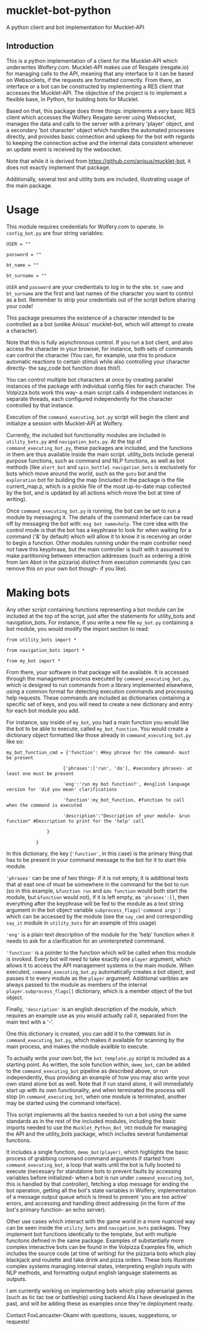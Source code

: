 # mucklet-bot-python
A python client and bot implementation for Mucklet-API

## Introduction

This is a python implementation of a client for the Mucklet-API which underwrites Wolfery.com. Mucklet-API makes use of Resgate (resgate.io) for managing calls to the API, meaning that any interface to it can be based on Websockets, if the requests are formatted correctly. From there, an interface or a bot can be constructed by implementing a RES client that accesses the Mucklet-API. The objective of the project is to implement a flexible base, in Python, for building bots for Mucklet. 

Based on that, this package does three things: implements a very basic RES client which accesses the Wolfery Resgate server using Websocket, manages the data and calls to the server with a primary 'player' object, and a secondary 'bot character' object which handles the automated processes directly, and provides basic connection and upkeep for the bot with regards to keeping the connection active and the internal data consistent whenever an update event is received by the websocket.

Note that while it is derived from https://github.com/anisus/mucklet-bot, it does not exactly implement that package.

Additionally, several test and utility bots are included, illustrating usage of the main package.

# Usage

This module requires credentials for Wolfery.com to operate. In `config_bot.py` are four string variables:

`USER = ""`

`password = ""`

`bt_name = ""`

`bt_surname = ""`


`USER` and `password` are your credientials to log in to the site. `bt_name` and `bt_surname` are the first and last names of the character you want to control as a bot. Remember to strip your credentials out of the script before sharing your code!

This package presumes the existence of a character intended to be controlled as a bot (unlike Anisus' mucklet-bot, which will attempt to create a character).

Note that this is fully asynchronous control. If you run a bot client, and also access the character in your browser, for instance, both sets of commands can control the character (You can, for example, use this to produce automatic reactions to certain stimuli while also controlling your character directly- the say_code bot function does this!).

You can control multiple bot characters at once by creating parallel instances of the package with individual config files for each character. The Volpizza bots work this way- a main script calls 4 independent instances in separate threads, each configured independently for the character controlled by that instance.

Execution of the `command_executing_bot.py` script will begin the client and initialize a session with Mucklet-API at Wolfery.

Currently, the included bot functionality modules are included in `utility_bots.py` and `navigation_bots.py`. At the top of `command_executing_bot.py`, these packages are included, and the functions in them are thus available inside the main script. utility_bots include general purpose functions, such as command and NLP functions, as well as bot methods (like `alert_bot` and `spin_bottle`). `navigation_bots` is exclusively for bots which move around the world, such as the `goto` bot and the `exploration` bot for building the map (included in the package is the file current_map.p, which is a pickle file of the most up-to-date map collected by the bot, and is updated by all actions which move the bot at time of writing).

Once `command_executing_bot.py` is running, the bot can be set to run a module by messaging it. The details of the command interface can be read off by messaging the bot with: `msg bot name=help`. The core idea with the control mode is that the bot has a keyphrase to look for when waiting for a command ('&' by default) which will allow it to know it is receiving an order to begin a function. Other modules running under the main controller need not have this keyphrase, but the main controller is built with it assumed to make partitioning between interaction addresses (such as ordering a drink from Iam Abot in the pizzaria) distinct from execution commands (you can remove this on your own bot though- if you like).

# Making bots

Any other script containing functions representing a bot module can be included at the top of the script, just after the statements for utility_bots and navigation_bots. For instance, if you write a new file `my_bot.py` containing a bot module, you would modify the import section to read:

`from utility_bots import *  `

`from navigation_bots import * ` 

`from my_bot import * `

From there, your software in that package will be available. It is accessed through the management process executed by `command_executing_bot.py`, which is designed to run commands from a library implemented elsewhere, using a common format for detecting execution commands and processing help requests. These commands are included as dictionaries containing a specific set of keys, and you will need to create a new dictionary and entry for each bot module you add. 

For instance, say inside of `my_bot`, you had a main function you would like the bot to be able to execute, called `my_bot_function`. You would create a dictionary object formatted like those already in `command_executing_bot.py` like so:

`my_bot_function_cmd = {'function': #Key phrase for the command- must be present  `

`                      {'phrases':['run', 'do'], #secondary phrases- at least one must be present  `

`                      'eng':'run my bot function?', #english language version for 'did you mean' clarifications  `

`                      'function':my_bot_function, #function to call when the command is executed  `

`                      'description':"Description of your module- &run function" #Description to print for the 'help' call  `

`                }  `

`            }  `


In this dictionary, the key (`'function'`, in this case) is the primary thing that has to be present in your command message to the bot for it to start this module.

`'phrases'` can be one of two things- if it is not empty, it is additional texts that at east one of must be somewhere in the command for the bot to run (so in this example, `&function run` and `&do function` would both start the module, but `&function` would not), if it is left empty, as `'phrases':[]`, then everything after the keyphrase will be fed to the module as a text string argument in the bot object variable `subprocess_flags['command args']` which can be accessed by the module (see the `say_cmd` and corresponding `say_it` module in `utility_bots` for an example of this usage)

`'eng'` is a plain text description of the module for the 'help' function when it needs to ask for a clarification for an uninterpreted commmand.

`'function'` is a pointer to the function which will be called when this module is invoked. Every bot will need to take exactly one `player` argument, which allows it to access the API management systems in the main module. When executed, `command_executing_bot.py` automatically creates a bot object, and passes it to every module as the `player` argument. Additional varibles are always passed to the module as members of the internal `player.subprocess_flags[]` dictionary, which is a member object of the bot object.

Finally, `'description'` is an english description of the module, which requires an example use as you would actually call it, separated from the main text with a '-'.

One this dictionary is created, you can add it to the `COMMANDS` list in `command_executing_bot.py`, which makes it available for scanning by the main process, and makes the module availble to execute.

To actually write your own bot, the `bot_template.py` script is included as a starting point. As written, the sole function within, `demo_bot`, can be added to the `command_executing_bot` pipeline as described above, or run independently, thus providing an example of how you may also write your own stand alone bot as well. Note that if run stand alone, it will immediately start up with its own functionality, and when terminated the process will stop (in `command_executing_bot`, when one module is terminated, another may be started using the command interface).

This script implements all the basics needed to run a bot using the same standards as in the rest of the included modules, including the basic imports needed to use the `Mucklet_Python_Bot_V03` module for managing the API and the utility_bots package, which includes several fundamental functions.

It includes a single function, `demo_bot(player)`, which highlights the basic process of grabbing command command arguments if started from `command_executing_bot`, a loop that waits until the bot is fully booted to execute (necessary for standalone bots to prevent faults by accessing variables before initialized- when a bot is run under `command_executing_bot`, this is handled by that controller), fetching a stop message for ending the bot operation, getting all the bot's state variables in Wolfery, implementation of a message output queue which is timed to prevent 'you are too active' errors, and accessing and handling direct addressing (in the form of the bot's primary function- an echo server).

Other use cases which interact with the game world in a more nuanced way can be seen inside the `utility_bots` and `navigation_bots` packages. They implement bot functions identically to the template, but with multiple funcitons defined in the same package. Examples of substantially more complex interactive bots can be found in the Volpizza Examples file, which includes the source code (at time of writing) for the pizzaria bots which play blackjack and roulette and take drink and pizza orders. These bots illustrate complex systems managing internal states, interpreting english inputs with NLP methods, and formatting output english language statements as outputs.

I am currently working on implementing bots which play adversarial games (such as tic tac toe or battleship) using backend AIs I have developed in the past, and will be adding these as examples once they're deployment ready.

Contact FoxLancaster-Okami with questions, issues, suggestions, or requests!



